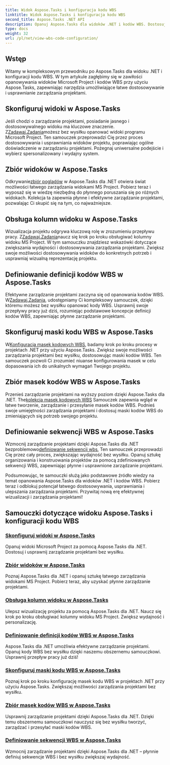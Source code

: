 ```yaml
---
title: Widok Aspose.Tasks i konfiguracja kodu WBS
linktitle: Widok Aspose.Tasks i konfiguracja kodu WBS
second_title: Aspose.Tasks .NET API
description: Opanuj Aspose.Tasks dla widoków .NET i kodów WBS. Dostosuj zarządzanie projektami dzięki naszym samouczkom krok po kroku. Pobierz teraz, aby uzyskać płynną wizualizację projektu.
type: docs
weight: 32
url: /pl/net/view-wbs-code-configuration/
---
```


## Wstęp

Witamy w kompleksowym przewodniku po Aspose.Tasks dla widoku .NET i konfiguracji kodu WBS. W tym artykule zagłębimy się w zawiłości opanowywania widoków Microsoft Project i kodów WBS przy użyciu Aspose.Tasks, zapewniając narzędzia umożliwiające łatwe dostosowywanie i usprawnianie zarządzania projektami.

## Skonfiguruj widoki w Aspose.Tasks

 Jeśli chodzi o zarządzanie projektami, posiadanie jasnego i dostosowywalnego widoku ma kluczowe znaczenie. Z[Zadawaj.Zadania](./configuring-views/)możesz bez wysiłku opanować widoki programu Microsoft Project. Ten samouczek przeprowadzi Cię przez proces dostosowywania i usprawniania widoków projektu, poprawiając ogólne doświadczenie w zarządzaniu projektami. Pożegnaj uniwersalne podejście i wybierz spersonalizowany i wydajny system.

## Zbiór widoków w Aspose.Tasks

 Odkrywanie[zbiór poglądów](./view-collection/) w Aspose.Tasks dla .NET otwiera świat możliwości łatwego zarządzania widokami MS Project. Pobierz teraz i wyposaż się w wiedzę niezbędną do płynnego poruszania się po różnych widokach. Kolekcja ta zapewnia płynne i efektywne zarządzanie projektami, pozwalając Ci skupić się na tym, co najważniejsze.

## Obsługa kolumn widoku w Aspose.Tasks

 Wizualizacja projektu odgrywa kluczową rolę w zrozumieniu przepływu pracy. Z[Zadawaj.Zadania](./view-columns/)naucz się krok po kroku obsługiwać kolumny widoku MS Project. W tym samouczku znajdziesz wskazówki dotyczące zwiększania wydajności i dostosowywania zarządzania projektami. Zwiększ swoje możliwości dostosowywania widoków do konkretnych potrzeb i usprawniaj wizualną reprezentację projektu.

## Definiowanie definicji kodów WBS w Aspose.Tasks

 Efektywne zarządzanie projektami zaczyna się od opanowania kodów WBS. W[Zadawaj.Zadania](./wbs-code-definitions/), udostępniamy Ci kompleksowy samouczek, dzięki któremu możesz bez wysiłku opanować kody WBS. Usprawnij swoje przepływy pracy już dziś, rozumiejąc podstawowe koncepcje definicji kodów WBS, zapewniając płynne zarządzanie projektami.

## Skonfiguruj maski kodu WBS w Aspose.Tasks

 W[Konfiguracja masek kodowych WBS](./wbs-code-masks/), badamy krok po kroku procesy w projektach .NET przy użyciu Aspose.Tasks. Zwiększ swoje możliwości zarządzania projektami bez wysiłku, dostosowując maski kodów WBS. Ten samouczek pozwoli Ci zrozumieć niuanse konfigurowania masek w celu dopasowania ich do unikalnych wymagań Twojego projektu.

## Zbiór masek kodów WBS w Aspose.Tasks

 Przenieś zarządzanie projektami na wyższy poziom dzięki Aspose.Tasks dla .NET. The[kolekcja masek kodowych WBS](./wbs-code-mask-collection/) Samouczek zapewnia wgląd w łatwe tworzenie, zarządzanie i przesyłanie masek kodów WBS. Podnieś swoje umiejętności zarządzania projektami i dostosuj maski kodów WBS do zmieniających się potrzeb swojego projektu.

## Definiowanie sekwencji WBS w Aspose.Tasks

 Wzmocnij zarządzanie projektami dzięki Aspose.Tasks dla .NET bezproblemowo[definiowanie sekwencji wbs](./wbs-sequences/), Ten samouczek przeprowadzi Cię przez cały proces, zwiększając wydajność bez wysiłku. Opanuj sztukę organizowania i konstruowania projektów za pomocą zdefiniowanych sekwencji WBS, zapewniając płynne i usprawnione zarządzanie projektami.

Podsumowując, te samouczki służą jako podstawowe źródło wiedzy na temat opanowania Aspose.Tasks dla widoków .NET i kodów WBS. Pobierz teraz i odblokuj potencjał łatwego dostosowywania, usprawniania i ulepszania zarządzania projektami. Przywitaj nową erę efektywnej wizualizacji i zarządzania projektami!
## Samouczki dotyczące widoku Aspose.Tasks i konfiguracji kodu WBS
### [Skonfiguruj widoki w Aspose.Tasks](./configuring-views/)
Opanuj widoki Microsoft Project za pomocą Aspose.Tasks dla .NET. Dostosuj i usprawnij zarządzanie projektami bez wysiłku.
### [Zbiór widoków w Aspose.Tasks](./view-collection/)
Poznaj Aspose.Tasks dla .NET i opanuj sztukę łatwego zarządzania widokami MS Project. Pobierz teraz, aby uzyskać płynne zarządzanie projektami.
### [Obsługa kolumn widoku w Aspose.Tasks](./view-columns/)
Ulepsz wizualizację projektu za pomocą Aspose.Tasks dla .NET. Naucz się krok po kroku obsługiwać kolumny widoku MS Project. Zwiększ wydajność i personalizację.
### [Definiowanie definicji kodów WBS w Aspose.Tasks](./wbs-code-definitions/)
Aspose.Tasks dla .NET umożliwia efektywne zarządzanie projektami. Opanuj kody WBS bez wysiłku dzięki naszemu obszernemu samouczkowi. Usprawnij przepływ pracy już dziś!
### [Skonfiguruj maski kodu WBS w Aspose.Tasks](./wbs-code-masks/)
Poznaj krok po kroku konfigurację masek kodu WBS w projektach .NET przy użyciu Aspose.Tasks. Zwiększaj możliwości zarządzania projektami bez wysiłku.
### [Zbiór masek kodów WBS w Aspose.Tasks](./wbs-code-mask-collection/)
Usprawnij zarządzanie projektami dzięki Aspose.Tasks dla .NET. Dzięki temu obszernemu samouczkowi nauczysz się bez wysiłku tworzyć, zarządzać i przesyłać maski kodów WBS.
### [Definiowanie sekwencji WBS w Aspose.Tasks](./wbs-sequences/)
Wzmocnij zarządzanie projektami dzięki Aspose.Tasks dla .NET – płynnie definiuj sekwencje WBS i bez wysiłku zwiększaj wydajność.